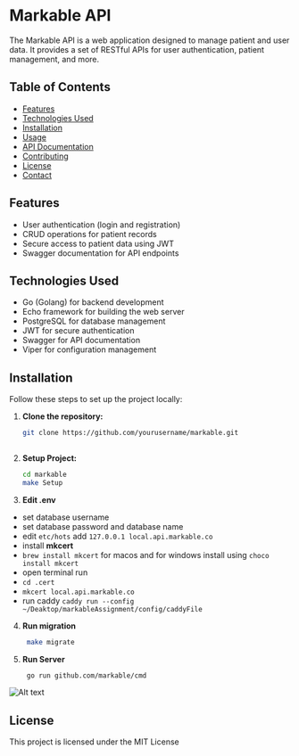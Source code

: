 
# Markable API

The Markable API is a web application designed to manage patient and user data. It provides a set of RESTful APIs for user authentication, patient management, and more.

## Table of Contents

- [Features](#features)
- [Technologies Used](#technologies-used)
- [Installation](#installation)
- [Usage](#usage)
- [API Documentation](#api-documentation)
- [Contributing](#contributing)
- [License](#license)
- [Contact](#contact)

## Features

- User authentication (login and registration)
- CRUD operations for patient records
- Secure access to patient data using JWT
- Swagger documentation for API endpoints

## Technologies Used

- Go (Golang) for backend development
- Echo framework for building the web server
- PostgreSQL for database management
- JWT for secure authentication
- Swagger for API documentation
- Viper for configuration management

## Installation

Follow these steps to set up the project locally:

1. **Clone the repository:**

   ```bash
   git clone https://github.com/yourusername/markable.git
  
2. **Setup Project:**

   ```bash
   cd markable
   make Setup
3. **Edit .env**

- set database username
- set database password and database name
- edit ``etc/hots`` add
``
127.0.0.1 local.api.markable.co
``
- install  **mkcert**
- ``brew install mkcert`` for macos and for windows install using ``choco install mkcert``
- open terminal run
- ``cd .cert``
- ``mkcert local.api.markable.co``
- run caddy ``caddy run --config ~/Deaktop/markableAssignment/config/caddyFile``

4. **Run migration**

   ```bash
    make migrate
5. **Run Server**

   ```bash
    go run github.com/markable/cmd
![Alt text](img.png)
    
## License
This project is licensed under the MIT License
 
 

